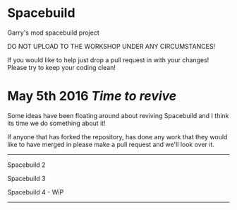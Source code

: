 Spacebuild
==========

Garry's mod spacebuild project


DO NOT UPLOAD TO THE WORKSHOP UNDER ANY CIRCUMSTANCES!

If you would like to help just drop a pull request in with your changes! 
Please try to keep your coding clean!

May 5th 2016 *Time to revive*
============

Some ideas have been floating around about reviving Spacebuild and I think its time we do something about it!

If anyone that has forked the repository, has done any work that they would like to have merged in please make a pull request and we'll look over it.

------------------------

Spacebuild 2

Spacebuild 3

Spacebuild 4 - WiP

-------------------------


